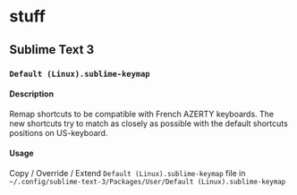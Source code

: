# stuff
## Sublime Text 3

### `Default (Linux).sublime-keymap`
#### Description
Remap shortcuts to be compatible with French AZERTY keyboards. The new shortcuts try to match as closely as possible with the default shortcuts positions on US-keyboard.
#### Usage
Copy / Override / Extend `Default (Linux).sublime-keymap` file in `~/.config/sublime-text-3/Packages/User/Default (Linux).sublime-keymap`

